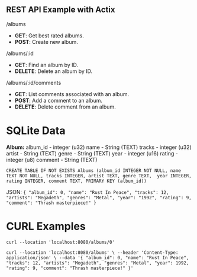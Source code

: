 ## REST API Example with Actix

/albums

 - **GET**: Get best rated albums.
 - **POST**: Create new album.

/albums/:id

 - **GET**: Find an album by ID.
 - **DELETE**: Delete an album by ID.

/albums/:id/comments

 - **GET**: List comments associated with an album.
 - **POST**: Add a comment to an album.
 - **DELETE**: Delete comment from an album.

# SQLite Data

**Album:**
    album_id      - integer (u32)
    name    - String  (TEXT)
    tracks  - integer (u32)
    artist  - String  (TEXT)
    genre   - String  (TEXT)
    year    - integer (u16)
    rating  - integer (u8)
    comment - String  (TEXT) 

`
CREATE TABLE IF NOT EXISTS Albums (album_id INTEGER NOT NULL, name TEXT NOT NULL, tracks INTEGER, artist TEXT, genre TEXT, 
    year INTEGER, rating INTEGER, comment TEXT, PRIMARY KEY (album_id))
`

JSON:
`
{
    "album_id": 0,
    "name": "Rust In Peace",
    "tracks": 12,
    "artists": "Megadeth",
    "genres": "Metal",
    "year": "1992",
    "rating": 9,
    "comment": "Thrash masterpiece!"
}
`
# CURL Examples
`
curl --location 'localhost:8080/albums/0'
`

`
curl --location 'localhost:8080/albums' \
--header 'Content-Type: application/json' \
--data '{
    "album_id": 0,
    "name": "Rust In Peace",
    "tracks": 12,
    "artists": "Megadeth",
    "genres": "Metal",
    "year": 1992,
    "rating": 9,
    "comment": "Thrash masterpiece!"
}'
`